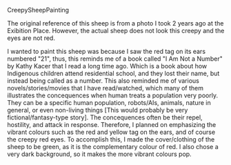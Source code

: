 CreepySheepPainting

The original reference of this sheep is from a photo I took 2 years ago at the Exibition Place. However, the actual sheep does not look this creepy and the eyes are not red. 

I wanted to paint this sheep was because I saw the red tag on its ears numbered "21", thus, this reminds me of a book called "I Am Not a Number" by Kathy Kacer that I read a long time ago. Which is a book about how Indigenous children attend residential school, and they lost their name, but instead being called as a number. This also reminded me of various novels/stories/movies that I have read/watched, which many of them illustrates the concequences when human treats a population very poorly. They can be a specific human population, robots/AIs, animals, nature in general, or even non-living things [This would probably be very fictional/fantasy-type story]. The concequences often be their repel, hostility, and attack in response. Therefore, I planned on emphasizing the vibrant colours such as the red and yellow tag on the ears, and of course the creepy red eyes. To accomplish this, I made the cover/clothing of the sheep to be green, as it is the complementary colour of red. I also chose a very dark background, so it makes the more vibrant colours pop. 

